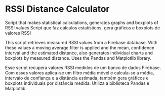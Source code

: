 # RSSI Distance Calculator
Script that makes statistical calculations, generates graphs and boxplots of RSSI values
Script que faz cálculos estatísticos, gera gráficos e boxplots de valores RSSI

This script retrieves measured RSSI values from a Firebase database. With these values a moving average filter is applied and the mean, confidence interval and
the estimated distance, also generates individual charts and boxplots by measured distance. Uses the Pandas and Matplotlib library.

Esse script recupera valores RSSI medidos de um banco de dados Firebase. Com esses valores aplica-se um filtro média móvel e calcula-se a média, intervalo de confiança e
a distância estimada, também gera gráficos e boxplots individuais por distância medida. Utiliza a biblioteca Pandas e Matplotlib.
